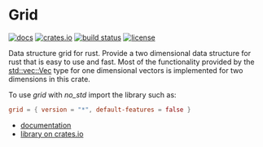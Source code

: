 # Grid

[![docs](https://docs.rs/grid/badge.svg)](https://docs.rs/grid)
[![crates.io](https://badgen.net/crates/d/grid)](https://crates.io/crates/grid)
[![build status](https://github.com/becheran/grid/actions/workflows/rust.yml/badge.svg)](https://github.com/becheran/grid/actions)
[![license](https://img.shields.io/badge/License-MIT-yellow.svg)](https://opensource.org/licenses/MIT)

Data structure grid for rust. Provide a two dimensional data structure for rust that is easy to use and fast.
Most of the functionality provided by the [std::vec::Vec](https://doc.rust-lang.org/std/vec/struct.Vec.html) type for one dimensional vectors
is implemented for two dimensions in this crate.

To use *grid* with *no_std* import the library such as:

``` toml
grid = { version = "*", default-features = false }
```

- [documentation](https://docs.rs/grid/)
- [library on crates.io](https://crates.io/crates/grid)
